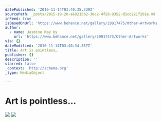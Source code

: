 ```yaml
---
datePublished: '2016-11-14T03:40:35.339Z'
sourcePath: _posts/2015-10-20-a68215b2-36c2-4f28-9352-d1cc221f201e.md
inFeed: true
isBasedOnUrl: 'https://www.behance.net/gallery/29917475/Other-Artworks'
author:
  - name: Jasmine Kay Uy
    url: 'https://www.behance.net/gallery/29917475/Other-Artworks'
via: {}
dateModified: '2016-11-14T03:40:34.357Z'
title: Art is pointless…
publisher: {}
description: ''
starred: false
_context: 'http://schema.org'
_type: MediaObject

---
```

# Art is pointless...
![](https://s3-us-west-2.amazonaws.com/the-grid-img/p/9c17c799ebc49e6526df074f3f38cc8bdf9a022f.jpg)
![](https://s3-us-west-2.amazonaws.com/the-grid-img/p/815b3540853e473a7871ea33859d757eddf7568b.jpg)